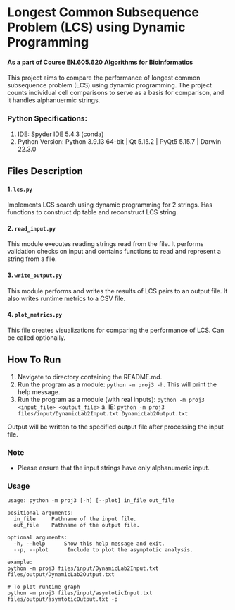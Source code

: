 # Longest Common Subsequence Problem (LCS) using Dynamic Programming

#### As a part of Course EN.605.620 Algorithms for Bioinformatics

This project aims to compare the performance of longest common subsequence problem (LCS) using dynamic programming.
The project counts individual cell comparisons to serve as a basis for comparison, and it handles alphanuermic strings.

### Python Specifications: 
1. IDE: Spyder IDE 5.4.3 (conda)
2. Python Version: Python 3.9.13 64-bit | Qt 5.15.2 | PyQt5 5.15.7 | Darwin 22.3.0 

## Files Description

#### 1. `lcs.py`
Implements LCS search using dynamic programming for 2 strings. Has functions to construct dp table and reconstruct LCS string.

#### 2. `read_input.py`
This module executes reading strings read from the file. It performs validation checks on input and contains functions to read and represent a string from a file.

#### 3. `write_output.py`
This module performs and writes the results of LCS pairs to an output file. It also writes runtime metrics to a CSV file.

#### 4. `plot_metrics.py`
This file creates visualizations for comparing the performance of LCS. Can be called optionally. 

## How To Run

1. Navigate to directory containing the README.md.
2. Run the program as a module: `python -m proj3 -h`. This will print the help message.
3. Run the program as a module (with real inputs): `python -m proj3 <input_file> <output_file>`
   a. IE: `python -m proj3 files/input/DynamicLab2Input.txt DynamicLab2Output.txt`

Output will be written to the specified output file after processing the input file.

### Note
- Please ensure that the input strings have only alphanumeric input.

### Usage

```commandline
usage: python -m proj3 [-h] [--plot] in_file out_file

positional arguments:
  in_file     Pathname of the input file.
  out_file    Pathname of the output file.

optional arguments:
  -h, --help      Show this help message and exit.
  --p, --plot      Include to plot the asymptotic analysis.

example:
python -m proj3 files/input/DynamicLab2Input.txt files/output/DynamicLab2Output.txt

# To plot runtime graph
python -m proj3 files/input/asymtoticInput.txt files/output/asymtoticOutput.txt -p
```
